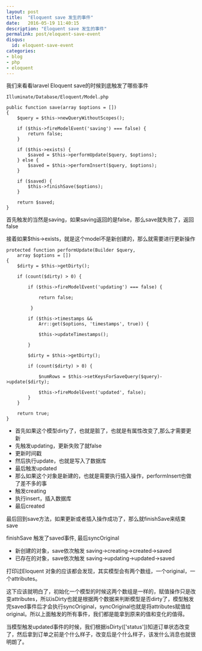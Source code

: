 ```yaml
---
layout: post
title:  "Eloquent save 发生的事件"
date:   2016-05-19 11:40:15
description: "Eloquent save 发生的事件"
permalink: post/eloquent-save-event
disqus:
  id: eloquent-save-event
categories:
- blog
- php
- eloquent
---
```


我们来看看laravel Eloquent save的时候到底触发了哪些事件 <br>

``` 
Illuminate/Database/Eloquent/Model.php

public function save(array $options = [])
{
	$query = $this->newQueryWithoutScopes();

	if ($this->fireModelEvent('saving') === false) {
	    return false;
	}

	if ($this->exists) {
	    $saved = $this->performUpdate($query, $options);
	} else {
	    $saved = $this->performInsert($query, $options);
	}

	if ($saved) {
	    $this->finishSave($options);
	}

	return $saved;
}
```

首先触发的当然是saving，如果saving返回的是false，那么save就失败了，返回false <br>

接着如果$this->exists，就是这个model不是新创建的，那么就需要进行更新操作 <br>


``` 
protected function performUpdate(Builder $query, 
	array $options = [])
{
	$dirty = $this->getDirty();

	if (count($dirty) > 0) {

	    if ($this->fireModelEvent('updating') === false) {
	         
	        return false;
	            
	     }

	    if ($this->timestamps && 
	        Arr::get($options, 'timestamps', true)) {
	         	
	        $this->updateTimestamps();
	             
	    }

	    $dirty = $this->getDirty();

	    if (count($dirty) > 0) {
	         
	        $numRows = $this->setKeysForSaveQuery($query)->update($dirty);

	        $this->fireModelEvent('updated', false);
	    }
	}

	return true;
}
 ```

- 首先如果这个模型dirty了，也就是脏了，也就是有属性改变了,那么才需要更新
- 先触发updating，更新失败了就false
- 更新时间戳
- 然后执行update，也就是写入了数据库
- 最后触发updated
- 那么如果这个对象是新建的，也就是需要执行插入操作，performInsert也做了差不多的事
- 触发creating
- 执行insert，插入数据库
- 最后created

最后回到save方法，如果更新或者插入操作成功了，那么就finishSave来结束save <br>

finishSave 触发了saved事件, 最后syncOriginal <br>

- 新创建的对象，save依次触发 saving->creating->created->saved
- 已存在的对象，save依次触发 saving->updating->updated->saved

打印过Eloquent 对象的应该都会发现，其实模型会有两个数组，一个original，一个attributes。<br>

这下应该就明白了，初始化一个模型的时候这两个数组是一样的，赋值操作只是改变attributes，所以isDirty也就是根据两个数据来判断模型是否dirty了，模型触发完saved事件后才会执行syncOriginal，syncOriginal也就是将attributes赋值给original。所以上面触发的所有事件，我们都是能拿到原来的值和变化的值得。 <br>

当模型触发updated事件的时候，我们根据isDirty(['status'])知道订单状态改变了，然后拿到订单之前是个什么样子，改变后是个什么样子，该发什么消息也就很明朗了。 <br>
